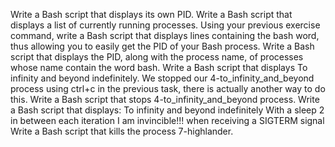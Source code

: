 Write a Bash script that displays its own PID.
Write a Bash script that displays a list of currently running processes.
Using your previous exercise command, write a Bash script that displays lines containing the bash word, thus allowing you to easily get the PID of your Bash process.
Write a Bash script that displays the PID, along with the process name, of processes whose name contain the word bash.
Write a Bash script that displays To infinity and beyond indefinitely.
We stopped our 4-to_infinity_and_beyond process using ctrl+c in the previous task, there is actually another way to do this.
Write a Bash script that stops 4-to_infinity_and_beyond process.
Write a Bash script that displays:
     To infinity and beyond indefinitely
       With a sleep 2 in between each iteration
        I am invincible!!! when receiving a SIGTERM signal
Write a Bash script that kills the process 7-highlander.


